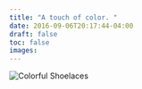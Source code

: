 ```yaml
---
title: "A touch of color. "
date: 2016-09-06T20:17:44-04:00
draft: false
toc: false
images: 
---
```

![Colorful Shoelaces](shoe-lace.jpg)
